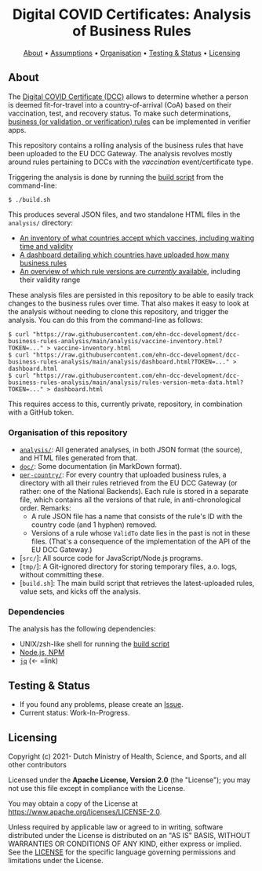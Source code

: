 <h1 align="center">
 Digital COVID Certificates: Analysis of Business Rules
</h1>

<p align="center">
    <a href="#about">About</a> •
    <a href="#assumptions">Assumptions</a> •
    <a href="#organisation">Organisation</a> •
    <a href="#testing--status">Testing & Status</a> •
    <a href="#licensing">Licensing</a>
</p>


## About

The [Digital COVID Certificate (DCC)](https://ec.europa.eu/info/live-work-travel-eu/coronavirus-response/safe-covid-19-vaccines-europeans/eu-digital-covid-certificate_en) allows to determine whether a person is deemed fit-for-travel into a country-of-arrival (CoA) based on their vaccination, test, and recovery status.
To make such determinations, [business (or validation, or verification) rules](https://github.com/ehn-dcc-development/dgc-business-rules) can be implemented in verifier apps.

This repository contains a rolling analysis of the business rules that have been uploaded to the EU DCC Gateway.
The analysis revolves mostly around rules pertaining to DCCs with the _vaccination_ event/certificate type.

Triggering the analysis is done by running the [build script](./build.sh) from the command-line:

    $ ./build.sh

This produces several JSON files, and two standalone HTML files in the `analysis/` directory:

* [An inventory of what countries accept which vaccines, including waiting time and validity](./analysis/vaccine-inventory.html)
* [A dashboard detailing which countries have uploaded how many business rules](./analysis/dashboard.html)
* [An overview of which rule versions are <em>currently</em> available](./analysis/rules-version-meta-data.html), including their validity range

These analysis files are persisted in this repository to be able to easily track changes to the business rules over time.
That also makes it easy to look at the analysis without needing to clone this repository, and trigger the analysis.
You can do this from the command-line as follows:

    $ curl "https://raw.githubusercontent.com/ehn-dcc-development/dcc-business-rules-analysis/main/analysis/vaccine-inventory.html?TOKEN=..." > vaccine-inventory.html
    $ curl "https://raw.githubusercontent.com/ehn-dcc-development/dcc-business-rules-analysis/main/analysis/dashboard.html?TOKEN=..." > dashboard.html
    $ curl "https://raw.githubusercontent.com/ehn-dcc-development/dcc-business-rules-analysis/main/analysis/rules-version-meta-data.html?TOKEN=..." > dashboard.html

This requires access to this, currently private, repository, in combination with a GitHub token.


### Organisation of this repository

* [`analysis/`](./analysis): All generated analyses, in both JSON format (the source), and HTML files generated from that.
* [`doc/`](./doc): Some documentation (in MarkDown format).
* [`per-country/`](./per-country): For every country that uploaded business rules, a directory with all their rules retrieved from the EU DCC Gateway (or rather: one of the National Backends).
  Each rule is stored in a separate file, which contains all the versions of that rule, in anti-chronological order.
  Remarks:
  * A rule JSON file has a name that consists of the rule's ID with the country code (and 1 hyphen) removed.
  * Versions of a rule whose `ValidTo` date lies in the past is not in these files.
    (That's a consequence of the implementation of the API of the EU DCC Gateway.)
* [`src/`]: All source code for JavaScript/Node.js programs.
* [`tmp/`]: A Git-ignored directory for storing temporary files, a.o. logs, without committing these.
* [`build.sh`]: The main build script that retrieves the latest-uploaded rules, value sets, and kicks off the analysis.


### Dependencies

The analysis has the following dependencies:

* UNIX/zsh-like shell for running the [build script](./build.sh)
* [Node.js, NPM](https://nodejs.org/en/)
* [`jq`](https://stedolan.github.io/jq/) (&larr; =link)


## Testing & Status

- If you found any problems, please create an [Issue](/../../issues).
- Current status: Work-In-Progress.


## Licensing

Copyright (c) 2021- Dutch Ministry of Health, Science, and Sports, and all other contributors

Licensed under the **Apache License, Version 2.0** (the "License"); you may not use this file except in compliance with the License.

You may obtain a copy of the License at https://www.apache.org/licenses/LICENSE-2.0.

Unless required by applicable law or agreed to in writing, software distributed under the License is distributed on an "AS IS" 
BASIS, WITHOUT WARRANTIES OR CONDITIONS OF ANY KIND, either express or implied. See the [LICENSE](./LICENSE) for the specific 
language governing permissions and limitations under the License.

